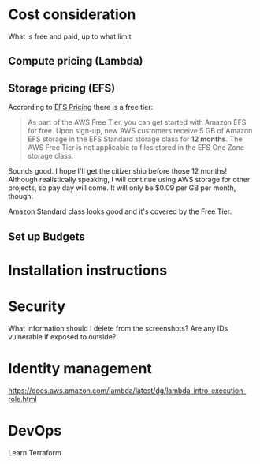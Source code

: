 # Cost consideration
What is free and paid, up to what limit

## Compute pricing (Lambda)

## Storage pricing (EFS)
Accrording to [EFS Pricing](https://aws.amazon.com/efs/pricing/) there is a free tier:
> As part of the AWS Free Tier, you can get started with Amazon EFS for free. Upon sign-up, new AWS customers receive 5 GB of Amazon EFS storage in the EFS Standard storage class for **12 months**. The AWS Free Tier is not applicable to files stored in the EFS One Zone storage class.

Sounds good. I hope I'll get the citizenship before those 12 months! Although realistically speaking, I will continue using AWS storage for other projects, so pay day will come. It will only be $0.09 per GB per month, though. 

Amazon Standard class looks good and it's covered by the Free Tier. 

## Set up Budgets

# Installation instructions


# Security

What information should I delete from the screenshots? Are any IDs vulnerable if exposed to outside?

# Identity management

https://docs.aws.amazon.com/lambda/latest/dg/lambda-intro-execution-role.html

# DevOps

Learn Terraform
